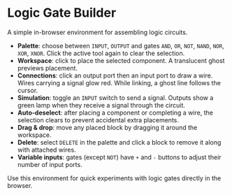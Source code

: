 # Logic Gate Builder

A simple in-browser environment for assembling logic circuits.

- **Palette**: choose between `INPUT`, `OUTPUT` and gates `AND`, `OR`, `NOT`, `NAND`, `NOR`, `XOR`, `XNOR`. Click the active tool again to clear the selection.
- **Workspace**: click to place the selected component. A translucent ghost previews placement.
- **Connections**: click an output port then an input port to draw a wire. Wires carrying a signal glow red. While linking, a ghost line follows the cursor.
- **Simulation**: toggle an `INPUT` switch to send a signal. Outputs show a green lamp when they receive a signal through the circuit.
- **Auto-deselect**: after placing a component or completing a wire, the selection clears to prevent accidental extra placements.
- **Drag & drop**: move any placed block by dragging it around the workspace.
- **Delete**: select `DELETE` in the palette and click a block to remove it along with attached wires.
- **Variable inputs**: gates (except `NOT`) have `+` and `-` buttons to adjust their number of input ports.

Use this environment for quick experiments with logic gates directly in the browser.
